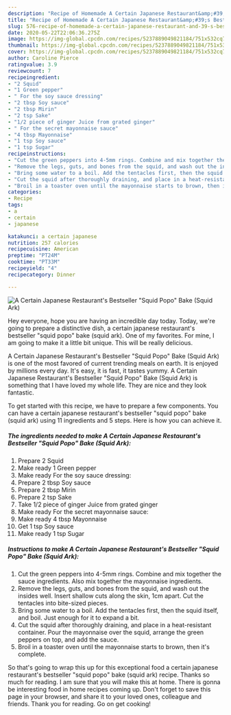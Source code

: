 ```yaml
---
description: "Recipe of Homemade A Certain Japanese Restaurant&amp;#39;s Bestseller &amp;#34;Squid Popo&amp;#34; Bake (Squid Ark)"
title: "Recipe of Homemade A Certain Japanese Restaurant&amp;#39;s Bestseller &amp;#34;Squid Popo&amp;#34; Bake (Squid Ark)"
slug: 576-recipe-of-homemade-a-certain-japanese-restaurant-and-39-s-bestseller-and-34-squid-popo-and-34-bake-squid-ark
date: 2020-05-22T22:06:36.275Z
image: https://img-global.cpcdn.com/recipes/5237889049821184/751x532cq70/a-certain-japanese-restaurants-bestseller-squid-popo-bake-squid-ark-recipe-main-photo.jpg
thumbnail: https://img-global.cpcdn.com/recipes/5237889049821184/751x532cq70/a-certain-japanese-restaurants-bestseller-squid-popo-bake-squid-ark-recipe-main-photo.jpg
cover: https://img-global.cpcdn.com/recipes/5237889049821184/751x532cq70/a-certain-japanese-restaurants-bestseller-squid-popo-bake-squid-ark-recipe-main-photo.jpg
author: Caroline Pierce
ratingvalue: 3.9
reviewcount: 7
recipeingredient:
- "2 Squid"
- "1 Green pepper"
- " For the soy sauce dressing"
- "2 tbsp Soy sauce"
- "2 tbsp Mirin"
- "2 tsp Sake"
- "1/2 piece of ginger Juice from grated ginger"
- " For the secret mayonnaise sauce"
- "4 tbsp Mayonnaise"
- "1 tsp Soy sauce"
- "1 tsp Sugar"
recipeinstructions:
- "Cut the green peppers into 4-5mm rings. Combine and mix together the sauce ingredients. Also mix together the mayonnaise ingredients."
- "Remove the legs, guts, and bones from the squid, and wash out the insides well. Insert shallow cuts along the skin, 1cm apart. Cut the tentacles into bite-sized pieces."
- "Bring some water to a boil. Add the tentacles first, then the squid itself, and boil. Just enough for it to expand a bit."
- "Cut the squid after thoroughly draining, and place in a heat-resistant container. Pour the mayonnaise over the squid, arrange the green peppers on top, and add the sauce."
- "Broil in a toaster oven until the mayonnaise starts to brown, then it&#39;s complete."
categories:
- Recipe
tags:
- a
- certain
- japanese

katakunci: a certain japanese 
nutrition: 257 calories
recipecuisine: American
preptime: "PT24M"
cooktime: "PT33M"
recipeyield: "4"
recipecategory: Dinner

---
```



![A Certain Japanese Restaurant&#39;s Bestseller &#34;Squid Popo&#34; Bake (Squid Ark)](https://img-global.cpcdn.com/recipes/5237889049821184/751x532cq70/a-certain-japanese-restaurants-bestseller-squid-popo-bake-squid-ark-recipe-main-photo.jpg)

Hey everyone, hope you are having an incredible day today. Today, we're going to prepare a distinctive dish, a certain japanese restaurant&#39;s bestseller &#34;squid popo&#34; bake (squid ark). One of my favorites. For mine, I am going to make it a little bit unique. This will be really delicious.

A Certain Japanese Restaurant&#39;s Bestseller &#34;Squid Popo&#34; Bake (Squid Ark) is one of the most favored of current trending meals on earth. It is enjoyed by millions every day. It's easy, it is fast, it tastes yummy. A Certain Japanese Restaurant&#39;s Bestseller &#34;Squid Popo&#34; Bake (Squid Ark) is something that I have loved my whole life. They are nice and they look fantastic.




To get started with this recipe, we have to prepare a few components. You can have a certain japanese restaurant&#39;s bestseller &#34;squid popo&#34; bake (squid ark) using 11 ingredients and 5 steps. Here is how you can achieve it.

<!--inarticleads1-->

##### The ingredients needed to make A Certain Japanese Restaurant&#39;s Bestseller &#34;Squid Popo&#34; Bake (Squid Ark):

1. Prepare 2 Squid
1. Make ready 1 Green pepper
1. Make ready  For the soy sauce dressing:
1. Prepare 2 tbsp Soy sauce
1. Prepare 2 tbsp Mirin
1. Prepare 2 tsp Sake
1. Take 1/2 piece of ginger Juice from grated ginger
1. Make ready  For the secret mayonnaise sauce:
1. Make ready 4 tbsp Mayonnaise
1. Get 1 tsp Soy sauce
1. Make ready 1 tsp Sugar




<!--inarticleads2-->

##### Instructions to make A Certain Japanese Restaurant&#39;s Bestseller &#34;Squid Popo&#34; Bake (Squid Ark):

1. Cut the green peppers into 4-5mm rings. Combine and mix together the sauce ingredients. Also mix together the mayonnaise ingredients.
1. Remove the legs, guts, and bones from the squid, and wash out the insides well. Insert shallow cuts along the skin, 1cm apart. Cut the tentacles into bite-sized pieces.
1. Bring some water to a boil. Add the tentacles first, then the squid itself, and boil. Just enough for it to expand a bit.
1. Cut the squid after thoroughly draining, and place in a heat-resistant container. Pour the mayonnaise over the squid, arrange the green peppers on top, and add the sauce.
1. Broil in a toaster oven until the mayonnaise starts to brown, then it&#39;s complete.




So that's going to wrap this up for this exceptional food a certain japanese restaurant&#39;s bestseller &#34;squid popo&#34; bake (squid ark) recipe. Thanks so much for reading. I am sure that you will make this at home. There is gonna be interesting food in home recipes coming up. Don't forget to save this page in your browser, and share it to your loved ones, colleague and friends. Thank you for reading. Go on get cooking!
